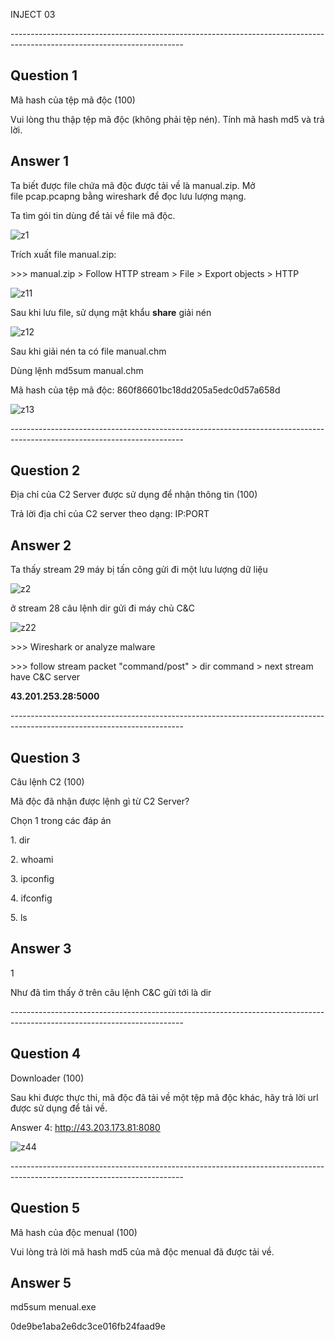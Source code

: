 ﻿INJECT 03

\-------------------------------------------------------------------------------------------------------------------------

## **Question 1**

Mã hash của tệp mã độc (100)

Vui lòng thu thập tệp mã độc (không phải tệp nén). Tính mã hash md5 và trả lời.
## **Answer 1**
Ta biết được file chứa mã độc được tải về là manual.zip.
Mở file pcap.pcapng bằng wireshark để đọc lưu lượng mạng.

Ta tìm gói tin dùng để tải về file mã độc.

![z1](https://github.com/user-attachments/assets/81cc8e97-9004-4872-9b03-b0528f2699f8)



Trích xuất file manual.zip:

\>>> manual.zip > Follow HTTP stream > File > Export objects > HTTP

![z11](https://github.com/user-attachments/assets/74f88b27-c929-4d15-86f9-aafcfb8cc17a)


Sau khi lưu file, sử dụng mật khẩu **share** giải nén 

![z12](https://github.com/user-attachments/assets/0b2e7430-b473-4440-a6c5-c3618412cbee)


Sau khi giải nén ta có file manual.chm

Dùng lệnh md5sum manual.chm 

Mã hash của tệp mã độc: 860f86601bc18dd205a5edc0d57a658d

![z13](https://github.com/user-attachments/assets/acfc029d-3049-4036-9cc4-20b9617199c9)


\-------------------------------------------------------------------------------------------------------------------------

## **Question 2**

Địa chỉ của C2 Server được sử dụng để nhận thông tin (100)

Trả lời địa chỉ của C2 server theo dạng: IP:PORT
## **Answer 2**
Ta thấy stream 29 máy bị tấn công gửi đi một lưu lượng dữ liệu

![z2](https://github.com/user-attachments/assets/893509cb-9a92-4fcd-a50d-a06e9b43796e)


ở stream 28 câu lệnh dir gửi đi máy chủ C&C

![z22](https://github.com/user-attachments/assets/2cae2c46-cd8d-413e-8553-177772d1630e)


\>>> Wireshark or analyze malware

\>>> follow stream packet "command/post" > dir command > next stream have C&C server

**43.201.253.28:5000**

\-------------------------------------------------------------------------------------------------------------------------

## **Question 3**

Câu lệnh C2 (100)

Mã độc đã nhận được lệnh gì từ C2 Server?

Chọn 1 trong các đáp án

1\. dir

2\. whoami

3\. ipconfig

4\. ifconfig

5\. ls
## **Answer 3**
1

Như đã tìm thấy ở trên câu lệnh C&C gửi tới là dir

\-------------------------------------------------------------------------------------------------------------------------

## **Question 4**

Downloader (100)

Sau khi được thực thi, mã độc đã tải về một tệp mã độc khác, hãy trả lời url được sử dụng để tải về.

Answer 4: http://43.203.173.81:8080

![z44](https://github.com/user-attachments/assets/9cab5328-93a1-4e0a-9ff9-3e63eeb65acc)


\-------------------------------------------------------------------------------------------------------------------------

## **Question 5**

Mã hash của độc menual (100)

Vui lòng trả lời mã hash md5 của mã độc menual đã được tải về.
## **Answer 5**
md5sum menual.exe

0de9be1aba2e6dc3ce016fb24faad9e
